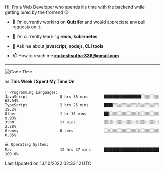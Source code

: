 Hi, I'm a Web Developer who spends his time with the backend while getting lured by the frontend 😜

- 🔭 I’m currently working on **[Quizifer](https://github.com/SutharMukesh/Quizifer/)** and would appreciate any pull requests on it.

- 🌱 I’m currently learning **redis, kubernetes**

- 💬 Ask me about **javascript, nodejs, CLI tools**

- 📫 How to reach me **mukeshsuthar336@gmail.com**

---
<!--START_SECTION:waka-->
![Code Time](http://img.shields.io/badge/Code%20Time-1%2C816%20hrs%2037%20mins-blue)

📊 **This Week I Spent My Time On** 

```text
💬 Programming Languages: 
JavaScript               8 hrs 38 mins       █████████████████░░░░░░░░   68.54% 
TypeScript               2 hrs 25 mins       ████░░░░░░░░░░░░░░░░░░░░░   19.2% 
Other                    1 hr 15 mins        ██░░░░░░░░░░░░░░░░░░░░░░░   9.93% 
JSON                     17 mins             ░░░░░░░░░░░░░░░░░░░░░░░░░   2.28% 
Groovy                   0 secs              ░░░░░░░░░░░░░░░░░░░░░░░░░   0.05%

💻 Operating System: 
Mac                      12 hrs 37 mins      █████████████████████████   100.0%

```


 Last Updated on 13/10/2022 02:33:12 UTC
<!--END_SECTION:waka-->
